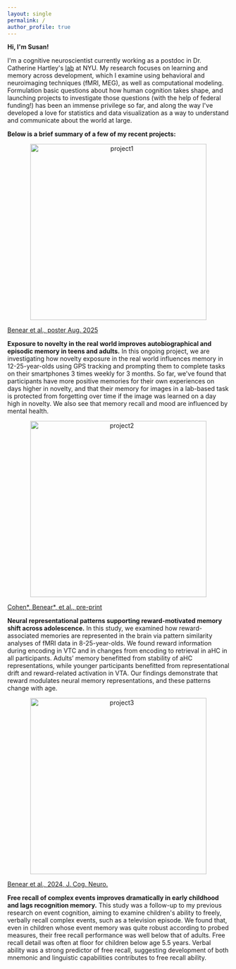```yaml
---
layout: single
permalink: /
author_profile: true
---
```

**Hi, I'm Susan!**

I'm a cognitive neuroscientist currently working as a postdoc in Dr. Catherine Hartley's <a href="https://www.hartleylab.org/">lab</a> at NYU. My research focuses on learning and memory across development, which I examine using behavioral and neuroimaging techniques (fMRI, MEG), as well as computational modeling. Formulation basic questions about how human cognition takes shape, and launching projects to investigate those questions (with the help of federal funding!) has been an immense privilege so far, and along the way I've developed a love for statistics and data visualization as a way to understand and communicate about the world at large.

**Below is a brief summary of a few of my recent projects:**

<p align="center">
  <img src="{{ '/assets/images/project1.png' | relative_url }}" alt="project1" width="400">
</p>
<a href="https://drive.google.com/file/d/14N_-hVCA649Gkg_kNZ-1yA8pkPeGvpwH/view?usp=sharing">Benear et al., poster Aug. 2025</a>

**Exposure to novelty in the real world improves autobiographical and episodic memory in teens and adults.** In this ongoing project, we are investigating how novelty exposure in the real world influences memory in 12-25-year-olds using GPS tracking and prompting them to complete tasks on their smartphones 3 times weekly for 3 months. So far, we've found that participants have more positive memories for their own experiences on days higher in novelty, and that their memory for images in a lab-based task is protected from forgetting over time if the image was learned on a day high in novelty. We also see that memory recall and mood are influenced by mental health.

<p align="center">
  <img src="{{ '/assets/images/project2.png' | relative_url }}" alt="project2" width="400">
</p>
<a href="https://doi.org/10.31234/osf.io/h53qa_v2">Cohen*, Benear*, et al., pre-print</a>

**Neural representational patterns supporting reward-motivated memory shift across adolescence.** In this study, we examined how reward-associated memories are represented in the brain via pattern similarity analyses of fMRI data in 8-25-year-olds. We found reward information during encoding in VTC and in changes from encoding to retrieval in aHC in all participants. Adults’ memory benefitted from stability of aHC representations, while younger participants benefitted from representational drift and reward-related activation in VTA. Our findings demonstrate that reward modulates neural memory representations, and these patterns change with age. 

<p align="center">
  <img src="{{ '/assets/images/project3.png' | relative_url }}" alt="project3" width="400">
</p>
<a href="https://direct.mit.edu/jocn/article-abstract/doi/10.1162/jocn_a_02221/123683/Children-s-Memory-for-Events-The-Challenge-of-Free?redirectedFrom=fulltext">Benear et al., 2024, J. Cog. Neuro.</a>

**Free recall of complex events improves dramatically in early childhood and lags recognition memory.** This study was a follow-up to my previous research on event cognition, aiming to examine children's ability to freely, verbally recall complex events, such as a television episode. We found that, even in children whose event memory was quite robust according to probed measures, their free recall performance was well below that of adults. Free recall detail was often at floor for children below age 5.5 years. Verbal ability was a strong predictor of free recall, suggesting development of both mnemonic and linguistic capabilities contributes to free recall ability.
